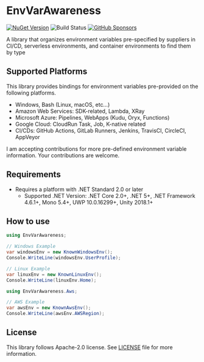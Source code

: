# EnvVarAwareness

[![NuGet Version](https://img.shields.io/nuget/v/EnvVarAwareness)](https://www.nuget.org/packages/EnvVarAwareness/) ![Build Status](https://github.com/rkttu/EnvVarAwareness/actions/workflows/dotnet.yml/badge.svg) [![GitHub Sponsors](https://img.shields.io/github/sponsors/rkttu)](https://github.com/sponsors/rkttu/)

A library that organizes environment variables pre-specified by suppliers in CI/CD, serverless environments, and container environments to find them by type

## Supported Platforms

This library provides bindings for environment variables pre-provided on the following platforms.

- Windows, Bash (Linux, macOS, etc...)
- Amazon Web Services: SDK-related, Lambda, XRay
- Microsoft Azure: Pipelines, WebApps (Kudu, Oryx, Functions)
- Google Cloud: CloudRun Task, Job, K-native related
- CI/CDs: GitHub Actions, GitLab Runners, Jenkins, TravisCI, CircleCI, AppVeyor

I am accepting contributions for more pre-defined environment variable information. Your contributions are welcome.

## Requirements

- Requires a platform with .NET Standard 2.0 or later
  - Supported .NET Version: .NET Core 2.0+, .NET 5+, .NET Framework 4.6.1+, Mono 5.4+, UWP 10.0.16299+, Unity 2018.1+

## How to use

```csharp
using EnvVarAwareness;

// Windows Example
var windowsEnv = new KnownWindowsEnv();
Console.WriteLine(windowsEnv.UserProfile);

// Linux Example
var linuxEnv = new KnownLinuxEnv();
Console.WriteLine(linuxEnv.Home);
```

```csharp
using EnvVarAwareness.Aws;

// AWS Example
var awsEnv = new KnownAwsEnv();
Console.WriteLine(awsEnv.AWSRegion);
```

## License

This library follows Apache-2.0 license. See [LICENSE](./LICENSE) file for more information.
